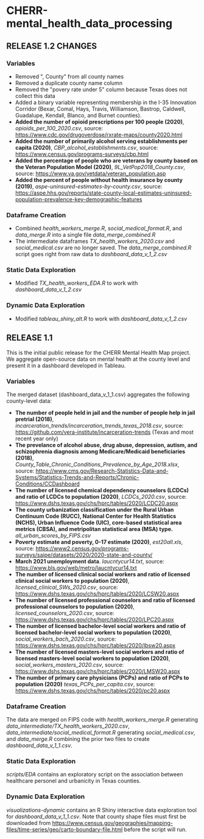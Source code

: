 # CHERR-mental_health_data_processing

## RELEASE 1.2 CHANGES

### Variables

- Removed ", County" from all county names
- Removed a duplicate county name column
- Removed the "povery rate under 5" column because Texas does not collect this data
- Added a binary variable representing membership in the I-35 Innovation Corridor (Bexar, Comal, Hays, Travis, Williamson, Bastrop, Caldwell, Guadalupe, Kendall, Blanco, and Burnet counties).
- **Added the number of opioid prescriptions per 100 people (2020)**, *opioids_per_100_2020.csv*, source: https://www.cdc.gov/drugoverdose/rxrate-maps/county2020.html
- **Added the number of primarily alcohol serving establishments per capita (2020)**, *CBP_alcohol_establishments.csv*, source: https://www.census.gov/programs-surveys/cbp.html
- **Added the percentage of people who are veterans by county based on the Veteran Population Model (2020)**, *9L_VetPop2018_County.csv*, source: https://www.va.gov/vetdata/veteran_population.asp 
- **Added the percent of people without health insurance by county (2019)**, *aspe-uninsured-estimates-by-county.csv*, source: https://aspe.hhs.gov/reports/state-county-local-estimates-uninsured-population-prevalence-key-demographic-features

### Dataframe Creation

- Combined *health_workers_merge.R*, *social_medical_format.R*, and *data_merge.R* into a single file *data_merge_combined.R*
- The intermediate dataframes *TX_health_workers_2020.csv* and *social_medical.csv* are no longer saved.  The *data_merge_combined.R* script goes right from raw data to *dashboard_data_v_1_2.csv*

### Static Data Exploration

- Modified *TX_health_workers_EDA.R* to work with *dashboard_data_v_1_2.csv*

### Dynamic Data Exploration

- Modified *tableau_shiny_alt.R* to work with *dashboard_data_v_1_2.csv*

## RELEASE 1.1

This is the initial public release for the CHERR Mental Health Map project.  We aggregate open-source data on mental health at the county level and present it in a dashboard developed in Tableau.  

### Variables

The merged dataset (dashboard_data_v_1_1.csv) aggregates the following county-level data:

- **The number of people held in jail and the number of people help in jail pretrial (2018)**, *incarceration_trends/incarceration_trends_texas_2018.csv*, source: https://github.com/vera-institute/incarceration-trends (Texas and most recent year only)
- **The prevelance of alcohol abuse, drug abuse, depression, autism, and schizophrenia diagnosis among Medicare/Medicaid beneficiaries (2018)**, *County_Table_Chronic_Conditions_Prevalence_by_Age_2018.xlsx*, source: https://www.cms.gov/Research-Statistics-Data-and-Systems/Statistics-Trends-and-Reports/Chronic-Conditions/CCDashboard
- **The number of licensed chemical dependency counselors (LCDCs) and ratio of LCDCs to population (2020)**, *LCDCs_2020.csv*, source: https://www.dshs.texas.gov/chs/hprc/tables/2020/LCDC20.aspx
- **The county urbanization classification under the Rural Urban Continuum Code (RUCC), National Center for Health Statistics (NCHS), Urban Influence Code (UIC), core-based statistical area metrics (CBSA), and metripolitan statistical area (MSA) type.**  *all_urban_scores_by_FIPS.csv*
- **Poverty estimate and poverty, 0-17 estimate (2020)**, *est20all.xls*, source: https://www2.census.gov/programs-surveys/saipe/datasets/2020/2020-state-and-county/
- **March 2021 unemployment data**. *laucntycur14.txt*, source: https://www.bls.gov/web/metro/laucntycur14.txt
- **The number of licensed clinical social workers and ratio of licensed clinical social workers to population (2020)**, *licensed_clinical_SWs_2020.csv*, source: https://www.dshs.texas.gov/chs/hprc/tables/2020/LCSW20.aspx
- **The number of licensed professional counselors and ratio of licensed professional counselors to population (2020)**, *licensed_counselors_2020.csv*, source: https://www.dshs.texas.gov/chs/hprc/tables/2020/LPC20.aspx 
- **The number of licensed bachelor-level social workers and ratio of licensed bachelor-level social workers to population (2020)**, *social_workers_bach_2020.csv*, source: https://www.dshs.texas.gov/chs/hprc/tables/2020/lbsw20.aspx
- **The number of licensed masters-level social workers and ratio of licensed masters-level social workers to population (2020)**, *social_workers_masters_2020.csv*, source: https://www.dshs.texas.gov/chs/hprc/tables/2020/LMSW20.aspx
- **The number of primary care physicians (PCPs) and ratio of PCPs to population (2020)** *texas_PCPs_per_capita.csv*, source: https://www.dshs.texas.gov/chs/hprc/tables/2020/pc20.aspx

### Dataframe Creation

The data are merged on FIPS code with *health_workers_merge.R* generating *data_intermediate/TX_health_workers_2020.csv*, *data_intermediate/social_medical_format.R* generating *social_medical.csv*, and *data_merge.R* combining the prior two files to create *dashboard_data_v_1_1.csv*.

### Static Data Exploration

*scripts/EDA* contains an exploratory script on the association between healthcare personel and urbanicity in Texas counties.  

### Dynamic Data Exploration

*visualizations-dynamic* contains an R Shiny interactive data exploration tool for *dashboard_data_v_1_1.csv*.  Note that county shape files must first be downloaded from https://www.census.gov/geographies/mapping-files/time-series/geo/carto-boundary-file.html before the script will run.
